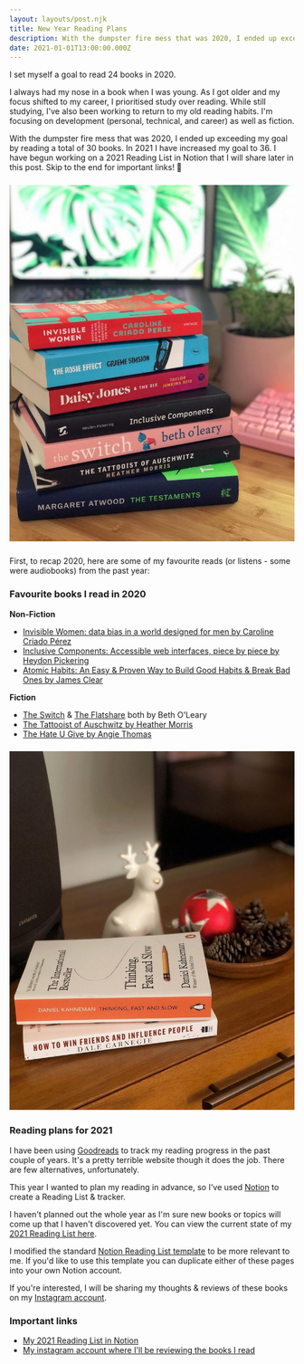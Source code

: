 ```yaml
---
layout: layouts/post.njk
title: New Year Reading Plans
description: With the dumpster fire mess that was 2020, I ended up exceeding my goal by reading a total of 30 books. In 2021 I have increased my goal to 36.
date: 2021-01-01T13:00:00.000Z
---
```


I set myself a goal to read 24 books in 2020.

I always had my nose in a book when I was young. As I got older and my focus shifted to my career, I prioritised study over reading. While still studying, I've also been working to return to my old reading habits. I'm focusing on development (personal, technical, and career) as well as fiction.

With the dumpster fire mess that was 2020, I ended up exceeding my goal by reading a total of 30 books. In 2021 I have increased my goal to 36. I have begun working on a 2021 Reading List in Notion that I will share later in this post. Skip to the end for important links! 🙂

###

![Stack of books read in 2020 in front of computer](/images/books-2020.png)

###

First, to recap 2020, here are some of my favourite reads (or listens - some were audiobooks) from the past year:

### Favourite books I read in 2020

**Non-Fiction**

- [Invisible Women: data bias in a world designed for men by Caroline Criado Pérez](https://www.booktopia.com.au/invisible-women-caroline-criado-perez/book/9781784706289.html)
- [Inclusive Components: Accessible web interfaces, piece by piece by Heydon Pickering](https://inclusive-components.design/)
- [Atomic Habits: An Easy & Proven Way to Build Good Habits & Break Bad Ones by James Clear](https://www.booktopia.com.au/atomic-habits-james-clear/book/9781847941831.html)

**Fiction**

- [The Switch](https://www.booktopia.com.au/the-switch-beth-o-leary/book/9781787475007.html) & [The Flatshare](https://www.booktopia.com.au/the-flatshare-beth-o-leary/book/9781787474413.html) both by Beth O'Leary
- [The Tattooist of Auschwitz by Heather Morris](https://www.booktopia.com.au/the-tattooist-of-auschwitz-heather-morris/book/9781760403171.html)
- [The Hate U Give by Angie Thomas](https://www.booktopia.com.au/the-hate-u-give-angie-thomas/book/9781406387933.html)

###

![Two books waiting to be read](/images/books-2021.png)

### Reading plans for 2021

I have been using [Goodreads](https://www.goodreads.com/) to track my reading progress in the past couple of years. It's a pretty terrible website though it does the job. There are few alternatives, unfortunately.

This year I wanted to plan my reading in advance, so I've used [Notion](https://www.notion.so/) to create a Reading List & tracker.

I haven't planned out the whole year as I'm sure new books or topics will come up that I haven't discovered yet. You can view the current state of my [2021 Reading List here](https://www.notion.so/2021-Reading-List-218f437e344e48019a628382c3f09334).

I modified the standard [Notion Reading List template](https://www.notion.so/Reading-List-14918425560f4ec5b303314a29eb53e1) to be more relevant to me. If you'd like to use this template you can duplicate either of these pages into your own Notion account.

If you're interested, I will be sharing my thoughts & reviews of these books on my [Instagram account](https://www.instagram.com/taryn.codes/).

### Important links

- [My 2021 Reading List in Notion](https://www.notion.so/tarynewens/2021-Reading-List-218f437e344e48019a628382c3f09334)
- [My instagram account where I'll be reviewing the books I read](https://www.instagram.com/taryn.codes/)

